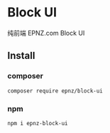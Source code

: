 <!--
 * @Author: 故乡情 s@epnz.com
 * @Date: 2022-06-14 12:29:47
 * @LastEditTime: 2022-06-16 12:56:00
 * @LastEditors: 故乡情 s@epnz.com
 * @Description: Block UI
 * @FilePath: \ui\README.md
-->
# Block UI

纯前端 EPNZ.com Block UI

## Install

### composer

`composer require epnz/block-ui`

### npm

`npm i epnz-block-ui`

